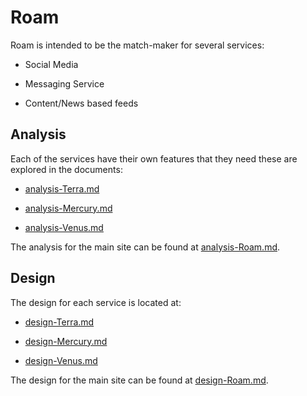 # Roam

Roam is intended to be the match-maker for several services:

- Social Media

- Messaging Service

- Content/News based feeds

## Analysis

Each of the services have their own features that they need these are explored in the documents:

- [analysis-Terra.md](analysis-Terra.md)

- [analysis-Mercury.md](analysis-Mercury.md)

- [analysis-Venus.md](analysis-Venus.md)

The analysis for the main site can be found at [analysis-Roam.md](analysis-Roam.md).

## Design

The design for each service is located at:

- [design-Terra.md](design-Terra.md)

- [design-Mercury.md](design-Mercury.md)

- [design-Venus.md](design-Venus.md)

The design for the main site can be found at [design-Roam.md](design-Roam.md).
